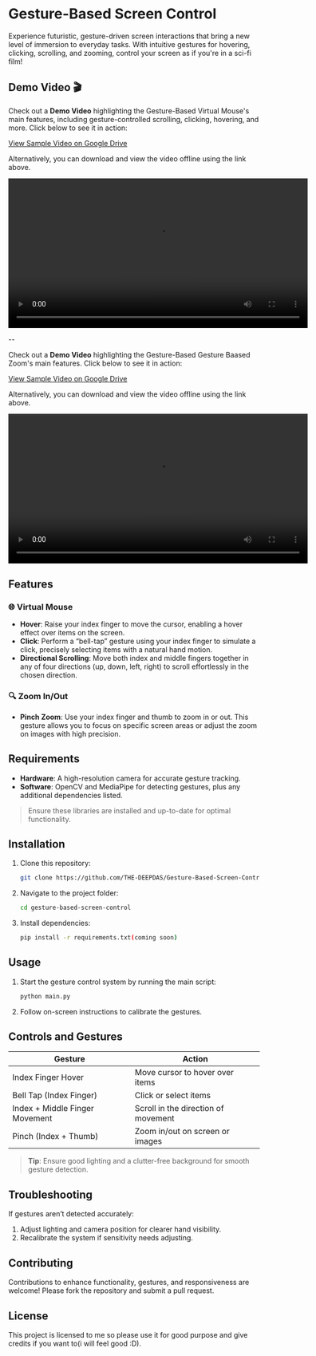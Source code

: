 
# Gesture-Based Screen Control

Experience futuristic, gesture-driven screen interactions that bring a new level of immersion to everyday tasks. With intuitive gestures for hovering, clicking, scrolling, and zooming, control your screen as if you're in a sci-fi film!

## Demo Video 🎬

Check out a **Demo Video** highlighting the Gesture-Based Virtual Mouse's main features, including gesture-controlled scrolling, clicking, hovering, and more. Click below to see it in action:

[View Sample Video on Google Drive](https://drive.google.com/file/d/10LgrhLyp2qejD1mUkUSb1wo8zd0l19Zt/view)

Alternatively, you can download and view the video offline using the link above.

<video width="600" controls autoplay loop>
  <source src="https://drive.google.com/file/d/10LgrhLyp2qejD1mUkUSb1wo8zd0l19Zt/view" type="video/mp4">
  Your browser does not support the video tag.
</video>

--

Check out a **Demo Video** highlighting the Gesture-Based Gesture Baased Zoom's main features. Click below to see it in action:

[View Sample Video on Google Drive](https://drive.google.com/file/d/1v2gy0wtA9BaequpANIzFSUuGHsuzfM4b/view)

Alternatively, you can download and view the video offline using the link above.

<video width="600" controls autoplay loop>
  <source src="https://drive.google.com/file/d/1v2gy0wtA9BaequpANIzFSUuGHsuzfM4b/view" type="video/mp4">
  Your browser does not support the video tag.
</video>

## Features

### 🌐 Virtual Mouse
- **Hover**: Raise your index finger to move the cursor, enabling a hover effect over items on the screen.
- **Click**: Perform a “bell-tap” gesture using your index finger to simulate a click, precisely selecting items with a natural hand motion.
- **Directional Scrolling**: Move both index and middle fingers together in any of four directions (up, down, left, right) to scroll effortlessly in the chosen direction.

### 🔍 Zoom In/Out
- **Pinch Zoom**: Use your index finger and thumb to zoom in or out. This gesture allows you to focus on specific screen areas or adjust the zoom on images with high precision.

## Requirements

- **Hardware**: A high-resolution camera for accurate gesture tracking.
- **Software**: OpenCV and MediaPipe for detecting gestures, plus any additional dependencies listed.

> Ensure these libraries are installed and up-to-date for optimal functionality.

## Installation

1. Clone this repository:
   ```bash
   git clone https://github.com/THE-DEEPDAS/Gesture-Based-Screen-Control.git
   ```
2. Navigate to the project folder:
   ```bash
   cd gesture-based-screen-control
   ```
3. Install dependencies:
   ```bash
   pip install -r requirements.txt(coming soon)
   ```

## Usage

1. Start the gesture control system by running the main script:
   ```bash
   python main.py
   ```
2. Follow on-screen instructions to calibrate the gestures.

## Controls and Gestures

| Gesture                       | Action                               |
|-------------------------------|--------------------------------------|
| Index Finger Hover            | Move cursor to hover over items      |
| Bell Tap (Index Finger)       | Click or select items                |
| Index + Middle Finger Movement | Scroll in the direction of movement |
| Pinch (Index + Thumb)         | Zoom in/out on screen or images      |

> **Tip**: Ensure good lighting and a clutter-free background for smooth gesture detection.

## Troubleshooting

If gestures aren’t detected accurately:
1. Adjust lighting and camera position for clearer hand visibility.
2. Recalibrate the system if sensitivity needs adjusting.

## Contributing

Contributions to enhance functionality, gestures, and responsiveness are welcome! Please fork the repository and submit a pull request.

## License

This project is licensed to me so please use it for good purpose and give credits if you want to(i will feel good :D).
